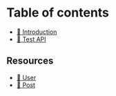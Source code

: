 # Table of contents

* [📕 Introduction](intro.md)
* [🗿 Test API](test.md)

## Resources

* [🙂 User](resources/user.md)
* [📄 Post](resources/post.md)
